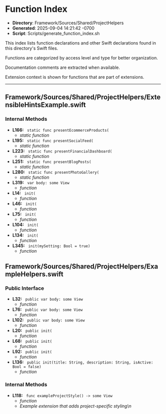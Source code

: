 # Function Index

- **Directory**: Framework/Sources/Shared/ProjectHelpers
- **Generated**: 2025-09-04 14:21:42 -0700
- **Script**: Scripts/generate_function_index.sh

This index lists function declarations and other Swift declarations found in this directory's Swift files.

Functions are categorized by access level and type for better organization.

Documentation comments are extracted when available.

Extension context is shown for functions that are part of extensions.

---

## Framework/Sources/Shared/ProjectHelpers/ExtensibleHintsExample.swift
### Internal Methods
- **L166:** ` static func presentEcommerceProducts(`
  - *static function*
- **L195:** ` static func presentSocialFeed(`
  - *static function*
- **L223:** ` static func presentFinancialDashboard(`
  - *static function*
- **L251:** ` static func presentBlogPosts(`
  - *static function*
- **L280:** ` static func presentPhotoGallery(`
  - *static function*
- **L319:** ` var body: some View`
  - *function*
- **L14:** ` init(`
  - *function*
- **L46:** ` init(`
  - *function*
- **L75:** ` init(`
  - *function*
- **L104:** ` init(`
  - *function*
- **L134:** ` init(`
  - *function*
- **L345:** ` init(mySetting: Bool = true)`
  - *function*

## Framework/Sources/Shared/ProjectHelpers/ExampleHelpers.swift
### Public Interface
- **L32:** ` public var body: some View`
  - *function*
- **L76:** ` public var body: some View`
  - *function*
- **L102:** ` public var body: some View`
  - *function*
- **L20:** ` public init(`
  - *function*
- **L68:** ` public init(`
  - *function*
- **L92:** ` public init(`
  - *function*
- **L136:** ` public init(title: String, description: String, isActive: Bool = false)`
  - *function*

### Internal Methods
- **L118:** ` func exampleProjectStyle() -> some View`
  - *function*
  - *Example extension that adds project-specific styling\n*

